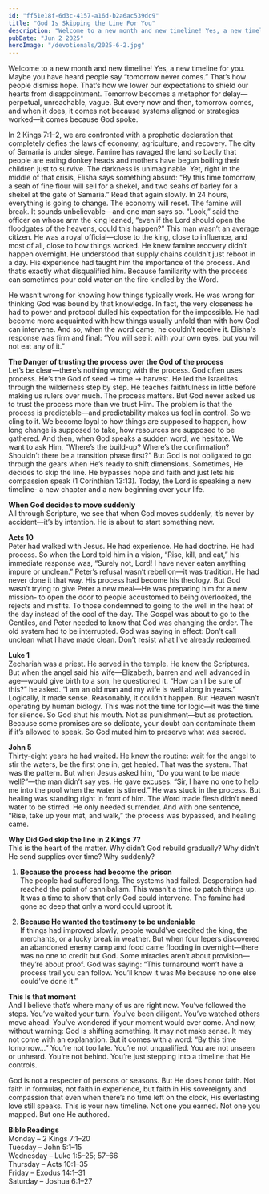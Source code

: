 ```yaml
---
id: "ff51e18f-6d3c-4157-a16d-b2a6ac539dc9"
title: "God Is Skipping the Line For You"
description: "Welcome to a new month and new timeline! Yes, a new timeline for you. Maybe you have heard people say “tomorrow never comes.” That’s how people dismiss hope. That’s how we lower our expectations to shield our hearts from disappointment. Tomorrow becomes a metaphor for delay—perpetual, unreachable, vague. But every now and then, tomorrow comes, and when it does, it comes not because systems aligned or strategies worked—it comes because God spoke."
pubDate: "Jun 2 2025"
heroImage: "/devotionals/2025-6-2.jpg"
---
```


Welcome to a new month and new timeline! Yes, a new timeline for you. Maybe you have heard people say “tomorrow never comes.” That’s how people dismiss hope. That’s how we lower our expectations to shield our hearts from disappointment. Tomorrow becomes a metaphor for delay—perpetual, unreachable, vague. But every now and then, tomorrow comes, and when it does, it comes not because systems aligned or strategies worked—it comes because God spoke.

In 2 Kings 7:1–2, we are confronted with a prophetic declaration that completely defies the laws of economy, agriculture, and recovery. The city of Samaria is under siege. Famine has ravaged the land so badly that people are eating donkey heads and mothers have begun boiling their children just to survive. The darkness is unimaginable. Yet, right in the middle of that crisis, Elisha says something absurd: “By this time tomorrow, a seah of fine flour will sell for a shekel, and two seahs of barley for a shekel at the gate of Samaria.” Read that again slowly. In 24 hours, everything is going to change. The economy will reset. The famine will break. It sounds unbelievable—and one man says so. “Look,” said the officer on whose arm the king leaned, “even if the Lord should open the floodgates of the heavens, could this happen?” This man wasn’t an average citizen. He was a royal official—close to the king, close to influence, and most of all, close to how things worked. He knew famine recovery didn’t happen overnight. He understood that supply chains couldn’t just reboot in a day. His experience had taught him the importance of the process. And that’s exactly what disqualified him. Because familiarity with the process can sometimes pour cold water on the fire kindled by the Word.

He wasn’t wrong for knowing how things typically work. He was wrong for thinking God was bound by that knowledge. In fact, the very closeness he had to power and protocol dulled his expectation for the impossible. He had become more acquainted with how things usually unfold than with how God can intervene. And so, when the word came, he couldn’t receive it. Elisha's response was firm and final: “You will see it with your own eyes, but you will not eat any of it.”

**The Danger of trusting the process over the God of the process**<br />
Let’s be clear—there’s nothing wrong with the process. God often uses process. He’s the God of seed → time → harvest. He led the Israelites through the wilderness step by step. He teaches faithfulness in little before making us rulers over much. The process matters. But God never asked us to trust the process more than we trust Him. The problem is that the process is predictable—and predictability makes us feel in control. So we cling to it. We become loyal to how things are supposed to happen, how long change is supposed to take, how resources are supposed to be gathered. And then, when God speaks a sudden word, we hesitate. We want to ask Him, “Where’s the build-up? Where’s the confirmation? Shouldn’t there be a transition phase first?” But God is not obligated to go through the gears when He’s ready to shift dimensions. Sometimes, He decides to skip the line. He bypasses hope and faith and just lets his compassion speak (1 Corinthian 13:13). Today, the Lord is speaking a new timeline- a new chapter and a new beginning over your life.

**When God decides to move suddenly**<br />
All through Scripture, we see that when God moves suddenly, it’s never by accident—it’s by intention. He is about to start something new.

**Acts 10**<br />
Peter had walked with Jesus. He had experience. He had doctrine. He had process. So when the Lord told him in a vision, “Rise, kill, and eat,” his immediate response was, “Surely not, Lord! I have never eaten anything impure or unclean.” Peter’s refusal wasn’t rebellion—it was tradition. He had never done it that way. His process had become his theology. But God wasn’t trying to give Peter a new meal—He was preparing him for a new mission- to open the door to people accustomed to being overlooked, the rejects and misfits. To those condemned to going to the well in the heat of the day instead of the cool of the day. The Gospel was about to go to the Gentiles, and Peter needed to know that God was changing the order. The old system had to be interrupted. God was saying in effect: Don’t call unclean what I have made clean. Don’t resist what I’ve already redeemed.

**Luke 1**<br />
Zechariah was a priest. He served in the temple. He knew the Scriptures. But when the angel said his wife—Elizabeth, barren and well advanced in age—would give birth to a son, he questioned it. “How can I be sure of this?” he asked. “I am an old man and my wife is well along in years.” Logically, it made sense. Reasonably, it couldn’t happen. But Heaven wasn’t operating by human biology. This was not the time for logic—it was the time for silence. So God shut his mouth. Not as punishment—but as protection. Because some promises are so delicate, your doubt can contaminate them if it’s allowed to speak. So God muted him to preserve what was sacred.

**John 5**<br />
Thirty-eight years he had waited. He knew the routine: wait for the angel to stir the waters, be the first one in, get healed. That was the system. That was the pattern. But when Jesus asked him, “Do you want to be made well?”—the man didn’t say yes. He gave excuses: “Sir, I have no one to help me into the pool when the water is stirred.” He was stuck in the process. But healing was standing right in front of him. The Word made flesh didn’t need water to be stirred. He only needed surrender. And with one sentence, “Rise, take up your mat, and walk,” the process was bypassed, and healing came.

**Why Did God skip the line in 2 Kings 7?**<br />
This is the heart of the matter. Why didn’t God rebuild gradually? Why didn’t He send supplies over time? Why suddenly?<br />

1. **Because the process had become the prison**<br />
   The people had suffered long. The systems had failed. Desperation had reached the point of cannibalism. This wasn’t a time to patch things up. It was a time to show that only God could intervene. The famine had gone so deep that only a word could uproot it.

2. **Because He wanted the testimony to be undeniable**<br />
   If things had improved slowly, people would’ve credited the king, the merchants, or a lucky break in weather. But when four lepers discovered an abandoned enemy camp and food came flooding in overnight—there was no one to credit but God. Some miracles aren’t about provision—they’re about proof. God was saying: “This turnaround won’t have a process trail you can follow. You’ll know it was Me because no one else could’ve done it.”

**This Is that moment**<br />
And I believe that’s where many of us are right now. You’ve followed the steps. You’ve waited your turn. You’ve been diligent. You’ve watched others move ahead. You’ve wondered if your moment would ever come. And now, without warning: God is shifting something. It may not make sense. It may not come with an explanation. But it comes with a word: “By this time tomorrow…” You’re not too late. You’re not unqualified. You are not unseen or unheard. You’re not behind. You’re just stepping into a timeline that He controls.

God is not a respecter of persons or seasons. But He does honor faith. Not faith in formulas, not faith in experience, but faith in His sovereignty and compassion that even when there’s no time left on the clock, His everlasting love still speaks. This is your new timeline. Not one you earned. Not one you mapped. But one He authored.

**Bible Readings**<br />
Monday – 2 Kings 7:1–20<br />
Tuesday – John 5:1–15<br />
Wednesday – Luke 1:5–25; 57–66<br />
Thursday – Acts 10:1–35<br />
Friday – Exodus 14:1–31<br />
Saturday – Joshua 6:1–27
